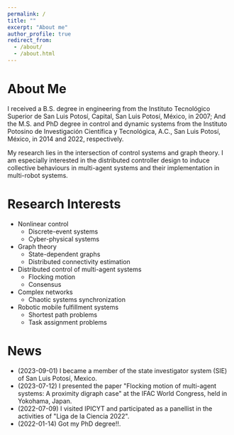 ```yaml
---
permalink: /
title: ""
excerpt: "About me"
author_profile: true
redirect_from: 
  - /about/
  - /about.html
---
```


# About Me
I received a B.S. degree in engineering from the Instituto Tecnológico Superior de San Luis Potosí, Capital, San Luis Potosí, México, in 2007; And the M.S. and PhD degree in control and dynamic systems from the Instituto Potosino de Investigación Científica y Tecnológica, A.C., San Luis Potosí, México, in 2014 and 2022, respectively.

My research lies in the intersection of control systems and graph theory. I am especially interested in the distributed controller design to induce collective behaviours in multi-agent systems and their implementation in multi-robot systems.

# Research Interests
- Nonlinear control
  - Discrete-event systems
  - Cyber-physical systems
- Graph theory
  - State-dependent graphs
  - Distributed connectivity estimation
- Distributed control of multi-agent systems
  - Flocking motion
  - Consensus
- Complex networks
  - Chaotic systems synchronization
- Robotic mobile fulfillment systems
  - Shortest path problems
  - Task assignment problems

# News
- (2023-09-01) I became a member of the state investigator system (SIE) of San Luis Potosí, Mexico.
- (2023-07-12) I presented the paper "Flocking motion of multi-agent systems: A proximity digraph case" at the IFAC World Congress, held in Yokohama, Japan.
- (2022-07-09) I visited IPICYT and participated as a panellist in the activities of "Liga de la Ciencia 2022".
- (2022-01-14) Got my PhD degree!!.
